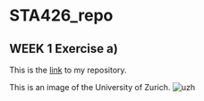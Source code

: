 # STA426_repo

## WEEK 1 Exercise a)  

This is the [link](https://github.com/nczala/STA426_repo) to my repository.  

This is an image of the University of Zurich. ![uzh](https://www.isc.uzh.ch/dam/jcr:806afaca-b518-4289-9e9d-af25dea2ed0b/Hauptgebaeude_0125_klein_©Frank_Bruederli.jpg)  



